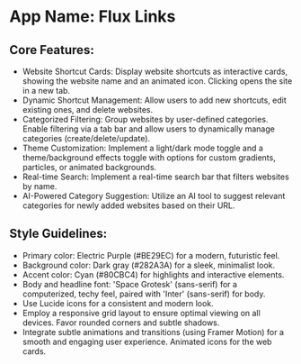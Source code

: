 # **App Name**: Flux Links

## Core Features:

- Website Shortcut Cards: Display website shortcuts as interactive cards, showing the website name and an animated icon.  Clicking opens the site in a new tab.
- Dynamic Shortcut Management: Allow users to add new shortcuts, edit existing ones, and delete websites.
- Categorized Filtering: Group websites by user-defined categories. Enable filtering via a tab bar and allow users to dynamically manage categories (create/delete/update).
- Theme Customization: Implement a light/dark mode toggle and a theme/background effects toggle with options for custom gradients, particles, or animated backgrounds.
- Real-time Search: Implement a real-time search bar that filters websites by name.
- AI-Powered Category Suggestion: Utilize an AI tool to suggest relevant categories for newly added websites based on their URL.

## Style Guidelines:

- Primary color: Electric Purple (#BE29EC) for a modern, futuristic feel.
- Background color: Dark gray (#282A3A) for a sleek, minimalist look.
- Accent color: Cyan (#80CBC4) for highlights and interactive elements.
- Body and headline font: 'Space Grotesk' (sans-serif) for a computerized, techy feel, paired with 'Inter' (sans-serif) for body.
- Use Lucide icons for a consistent and modern look.
- Employ a responsive grid layout to ensure optimal viewing on all devices.  Favor rounded corners and subtle shadows.
- Integrate subtle animations and transitions (using Framer Motion) for a smooth and engaging user experience. Animated icons for the web cards.
